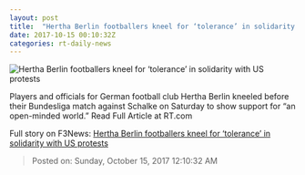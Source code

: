 ```yaml
---
layout: post
title:  "Hertha Berlin footballers kneel for ‘tolerance’ in solidarity with US protests"
date: 2017-10-15 00:10:32Z
categories: rt-daily-news
---
```


![Hertha Berlin footballers kneel for ‘tolerance’ in solidarity with US protests](https://cdni.rt.com/files/2017.10/article/59e2a562fc7e93a51f8b4567.jpg)

Players and officials for German football club Hertha Berlin kneeled before their Bundesliga match against Schalke on Saturday to show support for “an open-minded world.” Read Full Article at RT.com


Full story on F3News: [Hertha Berlin footballers kneel for ‘tolerance’ in solidarity with US protests](http://www.f3nws.com/n/SQXNMG)

> Posted on: Sunday, October 15, 2017 12:10:32 AM
